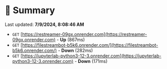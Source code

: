 # 📖 Summary
Last updated: **7/9/2024, 8:08:46 AM**

- `GET` [https://restreamer-09gx.onrender.com](https://restreamer-09gx.onrender.com) - **Up** (867ms)
- `GET` [https://filestreambot-b5k6.onrender.com/](https://filestreambot-b5k6.onrender.com/) - **Down** (282ms)
- `GET` [https://jupyterlab-python3-12-3.onrender.com](https://jupyterlab-python3-12-3.onrender.com) - **Down** (171ms)
